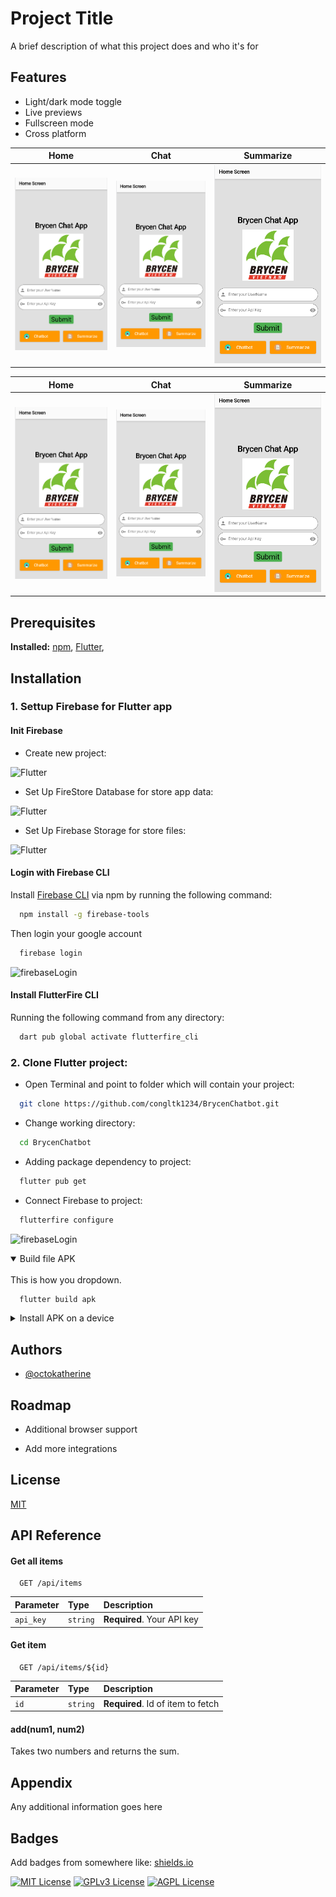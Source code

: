 
# Project Title

A brief description of what this project does and who it's for


## Features

- Light/dark mode toggle
- Live previews
- Fullscreen mode
- Cross platform

| Home|Chat|Summarize|
|--|--|--|
| ![Home UI](https://raw.githubusercontent.com/22T1020362/Chatbot-Summary-ntq/master/screenshots/screenshot1.png) | ![Chat UI](https://raw.githubusercontent.com/22T1020362/Chatbot-Summary-ntq/master/screenshots/screenshot1.png) | ![Summarize UI](https://raw.githubusercontent.com/22T1020362/Chatbot-Summary-ntq/master/screenshots/screenshot1.png) |


| Home|Chat|Summarize|
|--|--|--|
| ![Home UI](https://raw.githubusercontent.com/22T1020362/Chatbot-Summary-ntq/master/screenshots/screenshot1.png) | ![Chat UI](https://raw.githubusercontent.com/22T1020362/Chatbot-Summary-ntq/master/screenshots/screenshot1.png) | ![Summarize UI](https://raw.githubusercontent.com/22T1020362/Chatbot-Summary-ntq/master/screenshots/screenshot1.png) |


## Prerequisites

**Installed:** [npm](https://nodejs.org/en), [Flutter](https://docs.flutter.dev/get-started/install), 



## Installation
### 1. Settup Firebase for Flutter app
#### Init Firebase
- Create new project:

![Flutter](https://i0.wp.com/www.printmag.com/wp-content/uploads/2021/02/4cbe8d_f1ed2800a49649848102c68fc5a66e53mv2.gif)

- Set Up FireStore Database for store app data:

![Flutter](https://i0.wp.com/www.printmag.com/wp-content/uploads/2021/02/4cbe8d_f1ed2800a49649848102c68fc5a66e53mv2.gif)

- Set Up Firebase Storage for store files:

![Flutter](https://i0.wp.com/www.printmag.com/wp-content/uploads/2021/02/4cbe8d_f1ed2800a49649848102c68fc5a66e53mv2.gif)

#### Login with Firebase CLI
Install [Firebase CLI](https://firebase.google.com/docs/cli#setup_update_cli) via npm by running the following command:
```bash
  npm install -g firebase-tools
```

Then login your google account
```bash
  firebase login
```
![firebaseLogin](https://i0.wp.com/www.printmag.com/wp-content/uploads/2021/02/4cbe8d_f1ed2800a49649848102c68fc5a66e53mv2.gif)

#### Install FlutterFire CLI 
Running the following command from any directory:
```bash
  dart pub global activate flutterfire_cli
```

### 2. Clone Flutter project:
- Open Terminal and point to folder which will contain your project:
```bash
  git clone https://github.com/congltk1234/BrycenChatbot.git
```
- Change working directory:
```bash
  cd BrycenChatbot
```
- Adding package dependency to project:
```bash
  flutter pub get
```
- Connect Firebase to project:
```bash
  flutterfire configure
```
![firebaseLogin](https://i0.wp.com/www.printmag.com/wp-content/uploads/2021/02/4cbe8d_f1ed2800a49649848102c68fc5a66e53mv2.gif)


<details open>
<summary>Build file APK</summary>
<br>
This is how you dropdown.


```bash
  flutter build apk
```

</details>

<details>
<summary>Install APK on a device</summary>
<br>
Follow these steps to install the APK on a connected Android device. From the command line connect your Android device to your computer with a USB cable.

```bash
  flutter install
```
</details>

## Authors

- [@octokatherine](https://www.github.com/octokatherine)


## Roadmap

- Additional browser support

- Add more integrations


## License

[MIT](https://choosealicense.com/licenses/mit/)


## API Reference

#### Get all items

```http
  GET /api/items
```

| Parameter | Type     | Description                |
| :-------- | :------- | :------------------------- |
| `api_key` | `string` | **Required**. Your API key |

#### Get item

```http
  GET /api/items/${id}
```

| Parameter | Type     | Description                       |
| :-------- | :------- | :-------------------------------- |
| `id`      | `string` | **Required**. Id of item to fetch |

#### add(num1, num2)

Takes two numbers and returns the sum.


## Appendix

Any additional information goes here


## Badges

Add badges from somewhere like: [shields.io](https://shields.io/)

[![MIT License](https://img.shields.io/badge/License-MIT-green.svg)](https://choosealicense.com/licenses/mit/)
[![GPLv3 License](https://img.shields.io/badge/License-GPL%20v3-yellow.svg)](https://opensource.org/licenses/)
[![AGPL License](https://img.shields.io/badge/license-AGPL-blue.svg)](http://www.gnu.org/licenses/agpl-3.0)

